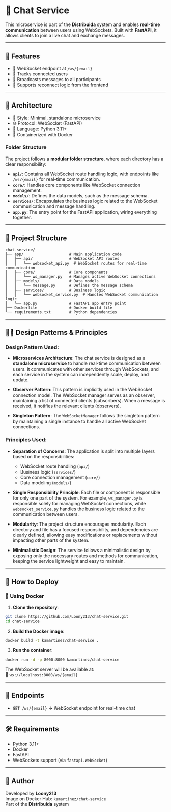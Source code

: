 
# 💬 Chat Service

This microservice is part of the **Distribuida** system and enables **real-time communication** between users using WebSockets. Built with **FastAPI**, it allows clients to join a live chat and exchange messages.

---

## 📌 Features

- 🔌 WebSocket endpoint at `/ws/{email}`
- 🧍 Tracks connected users
- 💬 Broadcasts messages to all participants
- 🔄 Supports reconnect logic from the frontend

---

## 🧩 Architecture

- 🧱 Style: Minimal, standalone microservice
- 🌐 Protocol: WebSocket (FastAPI)
- 🐍 Language: Python 3.11+
- 🐳 Containerized with Docker

### Folder Structure

The project follows a **modular folder structure**, where each directory has a clear responsibility:

- **`api/`**: Contains all WebSocket route handling logic, with endpoints like `/ws/{email}` for real-time communication.
- **`core/`**: Handles core components like WebSocket connection management.
- **`models/`**: Defines the data models, such as the message schema.
- **`services/`**: Encapsulates the business logic related to the WebSocket communication and message handling.
- **`app.py`**: The entry point for the FastAPI application, wiring everything together.

---

## 📁 Project Structure

```
chat-service/
├── app/                    # Main application code
│   ├── api/                # WebSocket API routes
│   │   └── websocket_api.py  # WebSocket routes for real-time communication
│   ├── core/               # Core components
│   │   └── ws_manager.py   # Manages active WebSocket connections
│   ├── models/             # Data models
│   │   └── message.py      # Defines the message schema
│   ├── services/           # Business logic
│   │   └── websocket_service.py  # Handles WebSocket communication logic
│   └── app.py              # FastAPI app entry point
├── Dockerfile              # Docker build file
└── requirements.txt        # Python dependencies
```

---

## 🧑‍💻 Design Patterns & Principles

### **Design Pattern Used:**

- **Microservices Architecture**: The chat service is designed as a **standalone microservice** to handle real-time communication between users. It communicates with other services through WebSockets, and each service in the system can independently scale, deploy, and update.

- **Observer Pattern**: This pattern is implicitly used in the WebSocket connection model. The WebSocket manager serves as an observer, maintaining a list of connected clients (subscribers). When a message is received, it notifies the relevant clients (observers).

- **Singleton Pattern**: The `WebSocketManager` follows the singleton pattern by maintaining a single instance to handle all active WebSocket connections.

### **Principles Used:**

- **Separation of Concerns**: The application is split into multiple layers based on the responsibilities:
  - WebSocket route handling (`api/`)
  - Business logic (`services/`)
  - Core connection management (`core/`)
  - Data modeling (`models/`)

- **Single Responsibility Principle**: Each file or component is responsible for only one part of the system. For example, `ws_manager.py` is responsible solely for managing WebSocket connections, while `websocket_service.py` handles the business logic related to the communication between users.

- **Modularity**: The project structure encourages modularity. Each directory and file has a focused responsibility, and dependencies are clearly defined, allowing easy modifications or replacements without impacting other parts of the system.

- **Minimalistic Design**: The service follows a minimalistic design by exposing only the necessary routes and methods for communication, keeping the service lightweight and easy to maintain.

---

## 🚀 How to Deploy

### 🐳 Using Docker

1. **Clone the repository**:

```bash
git clone https://github.com/Loony213/chat-service.git
cd chat-service
```

2. **Build the Docker image**:

```bash
docker build -t kamartinez/chat-service .
```

3. **Run the container**:

```bash
docker run -d -p 8000:8000 kamartinez/chat-service
```

The WebSocket server will be available at:  
📍 `ws://localhost:8000/ws/{email}`

---

## 🔗 Endpoints

- `GET /ws/{email}` → WebSocket endpoint for real-time chat

---

## 🛠️ Requirements

- Python 3.11+
- Docker
- FastAPI
- WebSockets support (via `fastapi.WebSocket`)

---

## 👤 Author

Developed by **Loony213**  
Image on Docker Hub: `kamartinez/chat-service`  
Part of the **Distribuida** system

